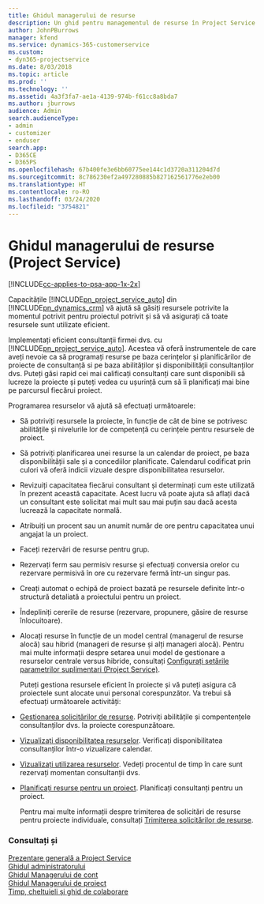 ```yaml
---
title: Ghidul managerului de resurse
description: Un ghid pentru managementul de resurse în Project Service
author: JohnPBurrows
manager: kfend
ms.service: dynamics-365-customerservice
ms.custom:
- dyn365-projectservice
ms.date: 8/03/2018
ms.topic: article
ms.prod: ''
ms.technology: ''
ms.assetid: 4a3f3fa7-ae1a-4139-974b-f61cc8a8bda7
ms.author: jburrows
audience: Admin
search.audienceType:
- admin
- customizer
- enduser
search.app:
- D365CE
- D365PS
ms.openlocfilehash: 67b400fe3e6bb60775ee144c1d3720a311204d7d
ms.sourcegitcommit: 8c786230ef2a497280885b827162561776e2eb00
ms.translationtype: HT
ms.contentlocale: ro-RO
ms.lasthandoff: 03/24/2020
ms.locfileid: "3754821"
---
```

# <a name="resource-manager-guide-project-service"></a>Ghidul managerului de resurse (Project Service)

[!INCLUDE[cc-applies-to-psa-app-1x-2x](../includes/cc-applies-to-psa-app-1x-2x.md)]

Capacitățile [!INCLUDE[pn_project_service_auto](../includes/pn-project-service-auto.md)] din [!INCLUDE[pn_dynamics_crm](../includes/pn-dynamics-crm.md)] vă ajută să găsiți resursele potrivite la momentul potrivit pentru proiectul potrivit și să vă asigurați că toate resursele sunt utilizate eficient.  
  
 Implementați eficient consultanții firmei dvs. cu [!INCLUDE[pn_project_service_auto](../includes/pn-project-service-auto.md)]. Acestea vă oferă instrumentele de care aveți nevoie ca să programați resurse pe baza cerințelor și planificărilor de proiecte de consultanță si pe baza abilităților și disponibilității consultanților dvs. Puteți găsi rapid cei mai calificați consultanți care sunt disponibili să lucreze la proiecte și puteți vedea cu ușurință cum să îi planificați mai bine pe parcursul fiecărui proiect.  
  
 Programarea resurselor vă ajută să efectuați următoarele:  
  
- Să potriviți resursele la proiecte, în funcție de cât de bine se potrivesc abilitățile și nivelurile lor de competență cu cerințele pentru resursele de proiect.  
  
- Să potriviți planificarea unei resurse la un calendar de proiect, pe baza disponibilității sale și a concediilor planificate. Calendarul codificat prin culori vă oferă indicii vizuale despre disponibilitatea resurselor.  
  
- Revizuiți capacitatea fiecărui consultant și determinați cum este utilizată în prezent această capacitate. Acest lucru vă poate ajuta să aflați dacă un consultant este solicitat mai mult sau mai puțin sau dacă acesta lucrează la capacitate normală.  
  
- Atribuiți un procent sau un anumit număr de ore pentru capacitatea unui angajat la un proiect.  
  
- Faceți rezervări de resurse pentru grup.  
  
- Rezervați ferm sau permisiv resurse și efectuați conversia orelor cu rezervare permisivă în ore cu rezervare fermă într-un singur pas.  
  
- Creați automat o echipă de proiect bazată pe resursele definite într-o structură detaliată a proiectului pentru un proiect.  
  
- Îndepliniți cererile de resurse (rezervare, propunere, găsire de resurse înlocuitoare).  
  
- Alocați resurse în funcție de un model central (managerul de resurse alocă) sau hibrid (manageri de resurse și alți manageri alocă). Pentru mai multe informații despre setarea unui model de gestionare a resurselor centrale versus hibride, consultați [Configurați setările parametrilor suplimentari (Project Service)](../project-service/configure-additional-parameters-settings.md).  
  
  Puteți gestiona resursele eficient în proiecte și vă puteți asigura că proiectele sunt alocate unui personal corespunzător. Va trebui să efectuați următoarele activități:  
  
- [Gestionarea solicitărilor de resurse](../project-service/manage-resource-requests.md). Potriviți abilitățile și compentențele consultanților dvs. la proiecte corespunzătoare.  
  
- [Vizualizați disponibilitatea resurselor](../project-service/view-resource-availability.md). Verificați disponibilitatea consultanților într-o vizualizare calendar.  
  
- [Vizualizați utilizarea resurselor](../project-service/view-resource-utilization.md). Vedeți procentul de timp în care sunt rezervați momentan consultanții dvs.  
  
- [Planificați resurse pentru un proiect](../project-service/schedule-resources-project.md). Planificați consultanți pentru un proiect.  
  
  Pentru mai multe informații despre trimiterea de solicitări de resurse pentru proiecte individuale, consultați [Trimiterea solicitărilor de resurse](../project-service/submit-resource-requests.md).  
  
### <a name="see-also"></a>Consultați și  
 [Prezentare generală a Project Service](../project-service/overview.md)   
 [Ghidul administratorului](../project-service/admin-guide.md)   
 [Ghidul Managerului de cont](../project-service/account-manager-guide.md)   
 [Ghidul Managerului de proiect](../project-service/project-manager-guide.md)   
 [Timp, cheltuieli și ghid de colaborare](../project-service/time-expense-collaboration-guide.md)
